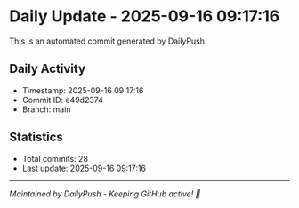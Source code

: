 # Daily Update - 2025-09-16 09:17:16

This is an automated commit generated by DailyPush.

## Daily Activity
- Timestamp: 2025-09-16 09:17:16
- Commit ID: e49d2374
- Branch: main

## Statistics
- Total commits: 28
- Last update: 2025-09-16 09:17:16

---
*Maintained by DailyPush - Keeping GitHub active! 🚀*
